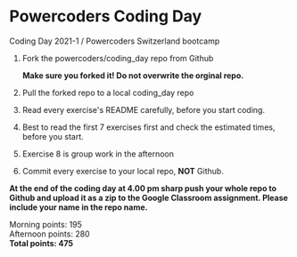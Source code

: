 # Powercoders Coding Day
Coding Day 2021-1 / Powercoders Switzerland bootcamp

1. Fork the powercoders/coding_day repo from Github

   **Make sure you forked it! Do not overwrite the orginal repo.**

2. Pull the forked repo to a local coding_day repo

3. Read every exercise's README carefully, before you start coding.

4. Best to read the first 7 exercises first and check the estimated times, before you start.

4. Exercise 8 is group work in the afternoon

5. Commit every exercise to your local repo, **NOT** Github.


**At the end of the coding day at 4.00 pm sharp push your whole repo to Github and upload it as a zip to the Google Classroom assignment. Please include your name in the repo name.**


Morning points: 195 <br>
Afternoon points: 280 <br>
**Total points: 475**
